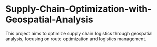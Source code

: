 # Supply-Chain-Optimization-with-Geospatial-Analysis
This project aims to optimize supply chain logistics through geospatial analysis, focusing on route optimization and logistics management. 
